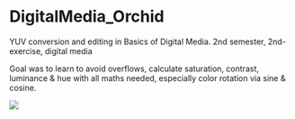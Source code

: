 # DigitalMedia_Orchid
YUV conversion and editing in Basics of Digital Media. 2nd semester, 2nd-exercise, digital media

Goal was to learn to avoid overflows, calculate saturation, contrast, luminance & hue with all
maths needed, especially color rotation via sine & cosine.

<img src="ImageEdit_show.gif">
